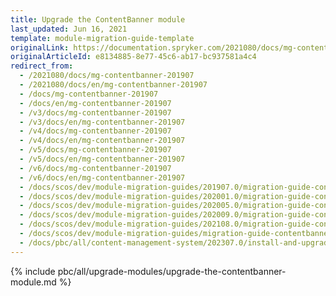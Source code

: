 ```yaml
---
title: Upgrade the ContentBanner module
last_updated: Jun 16, 2021
template: module-migration-guide-template
originalLink: https://documentation.spryker.com/2021080/docs/mg-contentbanner-201907
originalArticleId: e8134885-8e77-45c6-ab17-bc937581a4c4
redirect_from:
  - /2021080/docs/mg-contentbanner-201907
  - /2021080/docs/en/mg-contentbanner-201907
  - /docs/mg-contentbanner-201907
  - /docs/en/mg-contentbanner-201907
  - /v3/docs/mg-contentbanner-201907
  - /v3/docs/en/mg-contentbanner-201907
  - /v4/docs/mg-contentbanner-201907
  - /v4/docs/en/mg-contentbanner-201907
  - /v5/docs/mg-contentbanner-201907
  - /v5/docs/en/mg-contentbanner-201907
  - /v6/docs/mg-contentbanner-201907
  - /v6/docs/en/mg-contentbanner-201907
  - /docs/scos/dev/module-migration-guides/201907.0/migration-guide-contentbanner.html
  - /docs/scos/dev/module-migration-guides/202001.0/migration-guide-contentbanner.html
  - /docs/scos/dev/module-migration-guides/202005.0/migration-guide-contentbanner.html
  - /docs/scos/dev/module-migration-guides/202009.0/migration-guide-contentbanner.html
  - /docs/scos/dev/module-migration-guides/202108.0/migration-guide-contentbanner.html
  - /docs/scos/dev/module-migration-guides/migration-guide-contentbanner.html
  - /docs/pbc/all/content-management-system/202307.0/install-and-upgrade/upgrade-modules/upgrade-the-contentbanner-module.html
---
```



{% include pbc/all/upgrade-modules/upgrade-the-contentbanner-module.md %} <!-- To edit, see /_includes/pbc/all/upgrade-modules/upgrade-the-contentbanner-module.md -->
